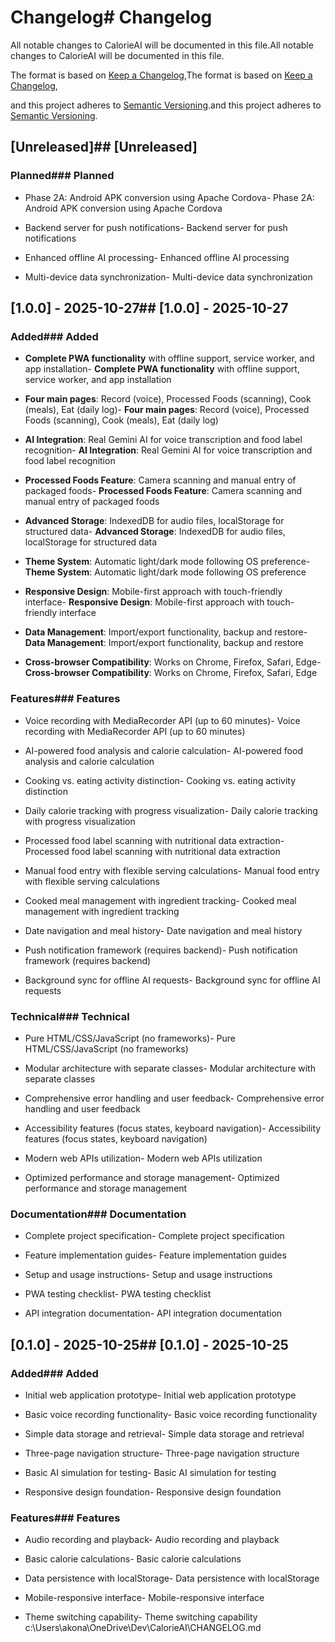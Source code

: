 # Changelog# Changelog



All notable changes to CalorieAI will be documented in this file.All notable changes to CalorieAI will be documented in this file.



The format is based on [Keep a Changelog](https://keepachangelog.com/en/1.0.0/),The format is based on [Keep a Changelog](https://keepachangelog.com/en/1.0.0/),

and this project adheres to [Semantic Versioning](https://semver.org/spec/v2.0.0.html).and this project adheres to [Semantic Versioning](https://semver.org/spec/v2.0.0.html).



## [Unreleased]## [Unreleased]



### Planned### Planned

- Phase 2A: Android APK conversion using Apache Cordova- Phase 2A: Android APK conversion using Apache Cordova

- Backend server for push notifications- Backend server for push notifications

- Enhanced offline AI processing- Enhanced offline AI processing

- Multi-device data synchronization- Multi-device data synchronization



## [1.0.0] - 2025-10-27## [1.0.0] - 2025-10-27



### Added### Added

- **Complete PWA functionality** with offline support, service worker, and app installation- **Complete PWA functionality** with offline support, service worker, and app installation

- **Four main pages**: Record (voice), Processed Foods (scanning), Cook (meals), Eat (daily log)- **Four main pages**: Record (voice), Processed Foods (scanning), Cook (meals), Eat (daily log)

- **AI Integration**: Real Gemini AI for voice transcription and food label recognition- **AI Integration**: Real Gemini AI for voice transcription and food label recognition

- **Processed Foods Feature**: Camera scanning and manual entry of packaged foods- **Processed Foods Feature**: Camera scanning and manual entry of packaged foods

- **Advanced Storage**: IndexedDB for audio files, localStorage for structured data- **Advanced Storage**: IndexedDB for audio files, localStorage for structured data

- **Theme System**: Automatic light/dark mode following OS preference- **Theme System**: Automatic light/dark mode following OS preference

- **Responsive Design**: Mobile-first approach with touch-friendly interface- **Responsive Design**: Mobile-first approach with touch-friendly interface

- **Data Management**: Import/export functionality, backup and restore- **Data Management**: Import/export functionality, backup and restore

- **Cross-browser Compatibility**: Works on Chrome, Firefox, Safari, Edge- **Cross-browser Compatibility**: Works on Chrome, Firefox, Safari, Edge



### Features### Features

- Voice recording with MediaRecorder API (up to 60 minutes)- Voice recording with MediaRecorder API (up to 60 minutes)

- AI-powered food analysis and calorie calculation- AI-powered food analysis and calorie calculation

- Cooking vs. eating activity distinction- Cooking vs. eating activity distinction

- Daily calorie tracking with progress visualization- Daily calorie tracking with progress visualization

- Processed food label scanning with nutritional data extraction- Processed food label scanning with nutritional data extraction

- Manual food entry with flexible serving calculations- Manual food entry with flexible serving calculations

- Cooked meal management with ingredient tracking- Cooked meal management with ingredient tracking

- Date navigation and meal history- Date navigation and meal history

- Push notification framework (requires backend)- Push notification framework (requires backend)

- Background sync for offline AI requests- Background sync for offline AI requests



### Technical### Technical

- Pure HTML/CSS/JavaScript (no frameworks)- Pure HTML/CSS/JavaScript (no frameworks)

- Modular architecture with separate classes- Modular architecture with separate classes

- Comprehensive error handling and user feedback- Comprehensive error handling and user feedback

- Accessibility features (focus states, keyboard navigation)- Accessibility features (focus states, keyboard navigation)

- Modern web APIs utilization- Modern web APIs utilization

- Optimized performance and storage management- Optimized performance and storage management



### Documentation### Documentation

- Complete project specification- Complete project specification

- Feature implementation guides- Feature implementation guides

- Setup and usage instructions- Setup and usage instructions

- PWA testing checklist- PWA testing checklist

- API integration documentation- API integration documentation



## [0.1.0] - 2025-10-25## [0.1.0] - 2025-10-25



### Added### Added

- Initial web application prototype- Initial web application prototype

- Basic voice recording functionality- Basic voice recording functionality

- Simple data storage and retrieval- Simple data storage and retrieval

- Three-page navigation structure- Three-page navigation structure

- Basic AI simulation for testing- Basic AI simulation for testing

- Responsive design foundation- Responsive design foundation



### Features### Features

- Audio recording and playback- Audio recording and playback

- Basic calorie calculations- Basic calorie calculations

- Data persistence with localStorage- Data persistence with localStorage

- Mobile-responsive interface- Mobile-responsive interface

- Theme switching capability- Theme switching capability</content>
<parameter name="filePath">c:\Users\akona\OneDrive\Dev\CalorieAI\CHANGELOG.md